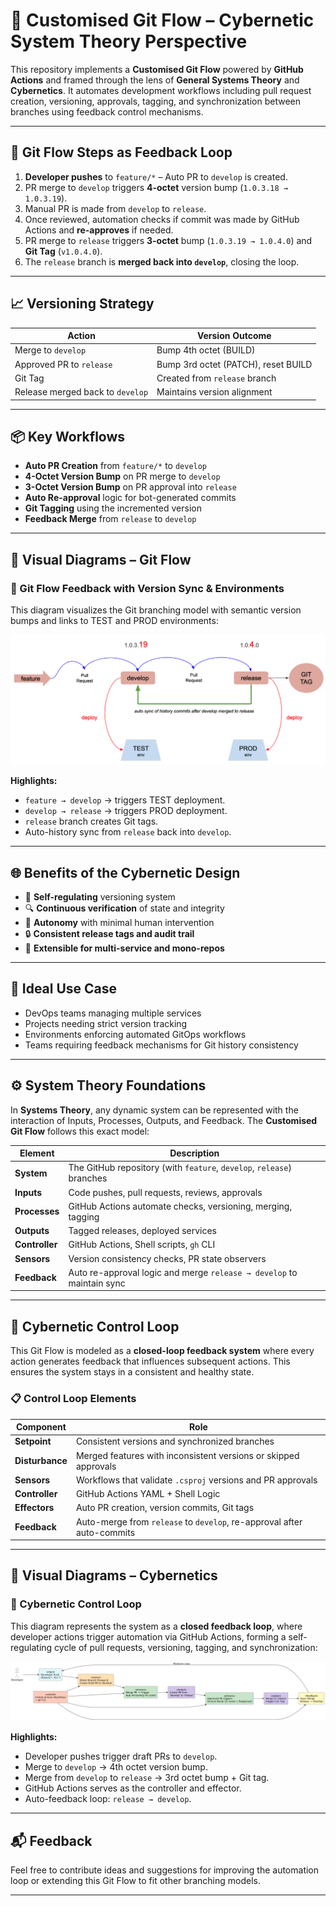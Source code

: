 # 📘 Customised Git Flow – Cybernetic System Theory Perspective

This repository implements a **Customised Git Flow** powered by **GitHub Actions** and framed through the lens of **General Systems Theory** and **Cybernetics**. It automates development workflows including pull request creation, versioning, approvals, tagging, and synchronization between branches using feedback control mechanisms.

---

## 🔄 Git Flow Steps as Feedback Loop

1. **Developer pushes** to `feature/*` – Auto PR to `develop` is created.
2. PR merge to `develop` triggers **4-octet** version bump (`1.0.3.18 → 1.0.3.19`).
3. Manual PR is made from `develop` to `release`.
4. Once reviewed, automation checks if commit was made by GitHub Actions and **re-approves** if needed.
5. PR merge to `release` triggers **3-octet** bump (`1.0.3.19 → 1.0.4.0`) and **Git Tag** (`v1.0.4.0`).
6. The `release` branch is **merged back into `develop`**, closing the loop.

---

## 📈 Versioning Strategy

| Action                                | Version Outcome         |
|--------------------------------------|--------------------------|
| Merge to `develop`                   | Bump 4th octet (BUILD)  |
| Approved PR to `release`             | Bump 3rd octet (PATCH), reset BUILD |
| Git Tag                              | Created from `release` branch |
| Release merged back to `develop`     | Maintains version alignment |

---

## 📦 Key Workflows

- **Auto PR Creation** from `feature/*` to `develop`
- **4-Octet Version Bump** on PR merge to `develop`
- **3-Octet Version Bump** on PR approval into `release`
- **Auto Re-approval** logic for bot-generated commits
- **Git Tagging** using the incremented version
- **Feedback Merge** from `release` to `develop`

---

## 📎 Visual Diagrams – Git Flow

### 🔁 Git Flow Feedback with Version Sync & Environments

This diagram visualizes the Git branching model with semantic version bumps and links to TEST and PROD environments:

![Workflow Diagram](./diagrams/workflow.png)

**Highlights:**
- `feature → develop` → triggers TEST deployment.
- `develop → release` → triggers PROD deployment.
- `release` branch creates Git tags.
- Auto-history sync from `release` back into `develop`.

---

## 🌐 Benefits of the Cybernetic Design

- 🔁 **Self-regulating** versioning system  
- 🔍 **Continuous verification** of state and integrity  
- 🤖 **Autonomy** with minimal human intervention  
- 🔒 **Consistent release tags and audit trail**  
- 🔧 **Extensible for multi-service and mono-repos**

---

## 🧪 Ideal Use Case

- DevOps teams managing multiple services  
- Projects needing strict version tracking  
- Environments enforcing automated GitOps workflows  
- Teams requiring feedback mechanisms for Git history consistency

---

## ⚙️ System Theory Foundations

In **Systems Theory**, any dynamic system can be represented with the interaction of Inputs, Processes, Outputs, and Feedback. The **Customised Git Flow** follows this exact model:

| Element         | Description                                                                 |
|-----------------|-----------------------------------------------------------------------------|
| **System**      | The GitHub repository (with `feature`, `develop`, `release`) branches      |
| **Inputs**      | Code pushes, pull requests, reviews, approvals                             |
| **Processes**   | GitHub Actions automate checks, versioning, merging, tagging                |
| **Outputs**     | Tagged releases, deployed services                                          |
| **Controller**  | GitHub Actions, Shell scripts, `gh` CLI                                     |
| **Sensors**     | Version consistency checks, PR state observers                              |
| **Feedback**    | Auto re-approval logic and merge `release → develop` to maintain sync      |

---

## 🔁 Cybernetic Control Loop

This Git Flow is modeled as a **closed-loop feedback system** where every action generates feedback that influences subsequent actions. This ensures the system stays in a consistent and healthy state.

### 📋 Control Loop Elements

| Component        | Role                                                                 |
|------------------|----------------------------------------------------------------------|
| **Setpoint**     | Consistent versions and synchronized branches                        |
| **Disturbance**  | Merged features with inconsistent versions or skipped approvals      |
| **Sensors**      | Workflows that validate `.csproj` versions and PR approvals          |
| **Controller**   | GitHub Actions YAML + Shell Logic                                    |
| **Effectors**    | Auto PR creation, version commits, Git tags                          |
| **Feedback**     | Auto-merge from `release` to `develop`, re-approval after auto-commits|

---

## 📎 Visual Diagrams – Cybernetics

### 🧠 Cybernetic Control Loop

This diagram represents the system as a **closed feedback loop**, where developer actions trigger automation via GitHub Actions, forming a self-regulating cycle of pull requests, versioning, tagging, and synchronization:

![Cybernetic Control Loop](./diagrams/cyber-ontrol-loop.png)

**Highlights:**
- Developer pushes trigger draft PRs to `develop`.
- Merge to `develop` → 4th octet version bump.
- Merge from `develop` to `release` → 3rd octet bump + Git tag.
- GitHub Actions serves as the controller and effector.
- Auto-feedback loop: `release → develop`.

---

## 📬 Feedback

Feel free to contribute ideas and suggestions for improving the automation loop or extending this Git Flow to fit other branching models.

---
